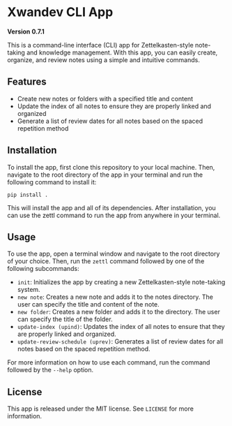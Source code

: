 # Xwandev CLI App

**Version 0.7.1**

This is a command-line interface (CLI) app for Zettelkasten-style note-taking and knowledge management. With this app, you can easily create, organize, and review notes using a simple and intuitive commands.

## Features

- Create new notes or folders with a specified title and content
- Update the index of all notes to ensure they are properly linked and organized
- Generate a list of review dates for all notes based on the spaced repetition method

## Installation

To install the app, first clone this repository to your local machine. Then, navigate to the root directory of the app in your terminal and run the following command to install it:
```
pip install .
```
This will install the app and all of its dependencies. After installation, you can use the zettl command to run the app from anywhere in your terminal.

## Usage

To use the app, open a terminal window and navigate to the root directory of your choice. Then, run the `zettl` command followed by one of the following subcommands:

- `init`: Initializes the app by creating a new Zettelkasten-style note-taking system.
- `new note`: Creates a new note and adds it to the notes directory. The user can specify the title and content of the note.
- `new folder`: Creates a new folder and adds it to the directory. The user can specify the title of the folder.
- `update-index (upind)`: Updates the index of all notes to ensure that they are properly linked and organized.
- `update-review-schedule (uprev)`: Generates a list of review dates for all notes based on the spaced repetition method.

For more information on how to use each command, run the command followed by the `--help` option.

## License

This app is released under the MIT license. See `LICENSE` for more information.

